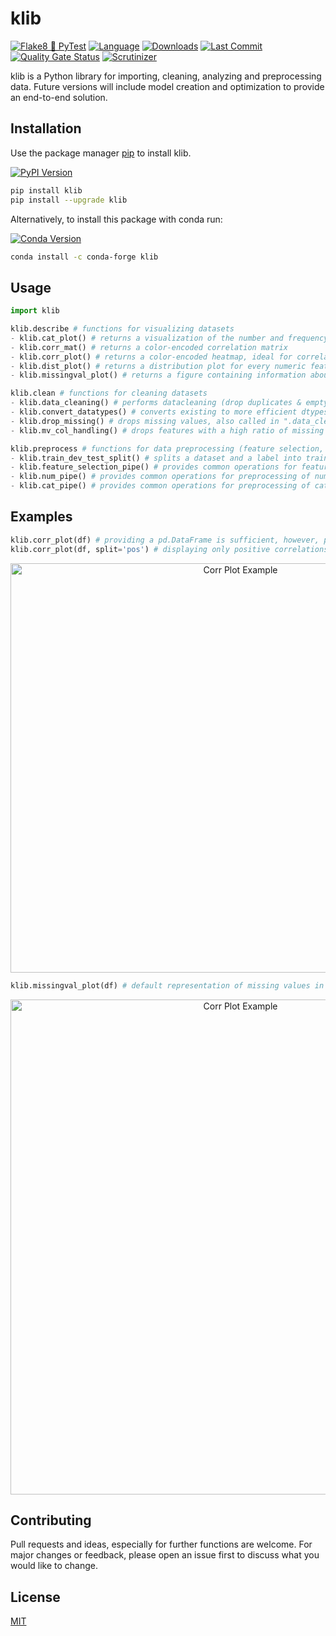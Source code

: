 # klib

[![Flake8 🐍 PyTest](https://github.com/akanz1/klib/workflows/Flake8%20%F0%9F%90%8D%20PyTest%20%20%20%C2%B4/badge.svg)](https://github.com/akanz1/klib)
[![Language](https://img.shields.io/github/languages/top/akanz1/klib)](https://pypi.org/project/klib/)
[![Downloads](https://img.shields.io/pypi/dm/klib)](https://pypi.org/project/klib/)
[![Last Commit](https://badgen.net/github/last-commit/akanz1/klib)](https://github.com/akanz1/klib/commits/master)
[![Quality Gate Status](https://sonarcloud.io/api/project_badges/measure?project=akanz1_klib&metric=alert_status)](https://sonarcloud.io/dashboard?id=akanz1_klib)
[![Scrutinizer](https://scrutinizer-ci.com/g/akanz1/klib/badges/quality-score.png?b=master)](https://github.com/akanz1/klib)

klib is a Python library for importing, cleaning, analyzing and preprocessing data. Future versions will include model creation and optimization to provide an end-to-end solution.

## Installation

Use the package manager [pip](https://pip.pypa.io/en/stable/) to install klib.

[![PyPI Version](https://img.shields.io/pypi/v/klib)](https://pypi.org/project/klib/)

```bash
pip install klib
pip install --upgrade klib
```

Alternatively, to install this package with conda run:

[![Conda Version](https://img.shields.io/conda/vn/conda-forge/klib)](https://anaconda.org/conda-forge/klib)

```bash
conda install -c conda-forge klib
```

## Usage

```python
import klib

klib.describe # functions for visualizing datasets
- klib.cat_plot() # returns a visualization of the number and frequency of categorical features.
- klib.corr_mat() # returns a color-encoded correlation matrix
- klib.corr_plot() # returns a color-encoded heatmap, ideal for correlations
- klib.dist_plot() # returns a distribution plot for every numeric feature
- klib.missingval_plot() # returns a figure containing information about missing values

klib.clean # functions for cleaning datasets
- klib.data_cleaning() # performs datacleaning (drop duplicates & empty rows/columns, adjust dtypes,...) on a dataset
- klib.convert_datatypes() # converts existing to more efficient dtypes, also called inside ".data_cleaning()"
- klib.drop_missing() # drops missing values, also called in ".data_cleaning()"
- klib.mv_col_handling() # drops features with a high ratio of missing values based on their informational content

klib.preprocess # functions for data preprocessing (feature selection, scaling, ...)
- klib.train_dev_test_split() # splits a dataset and a label into train, optionally dev and test sets
- klib.feature_selection_pipe() # provides common operations for feature selection
- klib.num_pipe() # provides common operations for preprocessing of numerical data
- klib.cat_pipe() # provides common operations for preprocessing of categorical data
```

## Examples

```python
klib.corr_plot(df) # providing a pd.DataFrame is sufficient, however, plently of settings and options are available
klib.corr_plot(df, split='pos') # displaying only positive correlations
```

<p align="center"><img src="https://raw.githubusercontent.com/akanz1/klib/master/images/example_corr_plot.png" alt="Corr Plot Example" width="720" height="655"></p>

```python
klib.missingval_plot(df) # default representation of missing values in a DataFrame, plenty of settings are available
```

<p align="center"><img src="https://raw.githubusercontent.com/akanz1/klib/master/images/example_mv_plot.png" alt="Corr Plot Example" width="720" height="792"></p>

## Contributing

Pull requests and ideas, especially for further functions are welcome. For major changes or feedback, please open an issue first to discuss what you would like to change.

## License

[MIT](https://choosealicense.com/licenses/mit/)
